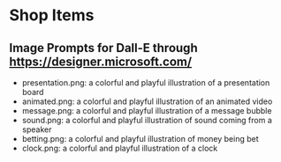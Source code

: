 # Shop Items

## Image Prompts for Dall-E through https://designer.microsoft.com/

- presentation.png: a colorful and playful illustration of a presentation board
- animated.png: a colorful and playful illustration of an animated video
- message.png: a colorful and playful illustration of a message bubble
- sound.png: a colorful and playful illustration of sound coming from a speaker
- betting.png: a colorful and playful illustration of money being bet
- clock.png: a colorful and playful illustration of a clock
